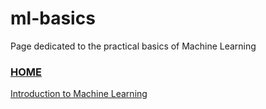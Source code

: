 # ml-basics
Page dedicated to the practical basics of Machine Learning

### [HOME](https://compunautai.github.io/)

[Introduction to Machine Learning](https://github.com/compunautAI/ml-basics/blob/main/ml_basics_intro.ipynb)